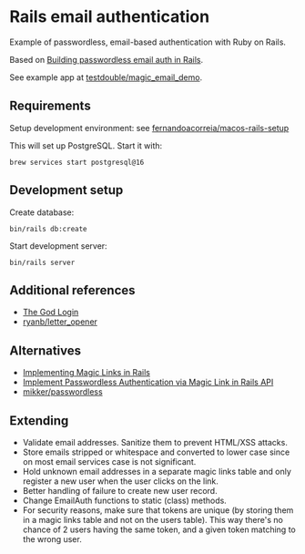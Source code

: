 # Rails email authentication

Example of passwordless, email-based authentication with Ruby on Rails.

Based on [Building passwordless email auth in Rails](https://blog.testdouble.com/posts/2022-10-25-building-passwordless-email-auth-in-rails/).

See example app at [testdouble/magic_email_demo](https://github.com/testdouble/magic_email_demo).

## Requirements

Setup development environment: see [fernandoacorreia/macos-rails-setup](https://github.com/fernandoacorreia/macos-rails-setup)

This will set up PostgreSQL. Start it with:

```
brew services start postgresql@16
```

## Development setup

Create database:

```
bin/rails db:create
```

Start development server:

```
bin/rails server
```

## Additional references

- [The God Login](https://blog.codinghorror.com/the-god-login/)
- [ryanb/letter_opener](https://github.com/ryanb/letter_opener)

## Alternatives

- [Implementing Magic Links in Rails](https://www.magicalruby.com/implementing-magic-links-in-rails/)
- [Implement Passwordless Authentication via Magic Link in Rails API](https://blog.kiprosh.com/implement-passwordless-authentication-via-magic-link-in-rails-api/)
- [mikker/passwordless](https://github.com/mikker/passwordless)

## Extending

- Validate email addresses. Sanitize them to prevent HTML/XSS attacks.
- Store emails stripped or whitespace and converted to lower case since on most email services case is not significant.
- Hold unknown email addresses in a separate magic links table and only register a new user when the user clicks on the link.
- Better handling of failure to create new user record.
- Change EmailAuth functions to static (class) methods.
- For security reasons, make sure that tokens are unique (by storing them in a magic links table and not on the users table). This way there's no chance of 2 users having the same token, and a given token matching to the wrong user.
